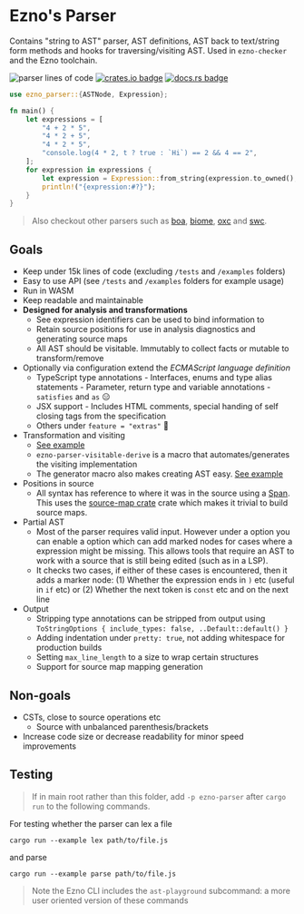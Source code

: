 # Ezno's Parser

Contains "string to AST" parser, AST definitions, AST back to text/string form methods and hooks for traversing/visiting AST. Used in `ezno-checker` and the Ezno toolchain.

![parser lines of code](https://kaleidawave-projectinformation.web.val.run/project/ezno-parser/badge)
[![crates.io badge](https://img.shields.io/crates/v/ezno-parser?style=flat-square)](https://crates.io/crates/ezno-parser)
[![docs.rs badge](https://img.shields.io/docsrs/ezno-parser?style=flat-square)](https://docs.rs/ezno-parser/latest)

```rs
use ezno_parser::{ASTNode, Expression};

fn main() {
	let expressions = [
		"4 + 2 * 5",
		"4 * 2 + 5",
		"4 * 2 * 5",
		"console.log(4 * 2, t ? true : `Hi`) == 2 && 4 == 2",
	];
	for expression in expressions {
		let expression = Expression::from_string(expression.to_owned(), Default::default());
		println!("{expression:#?}");
	}
}
```

> Also checkout other parsers such as [boa](https://github.com/boa-dev/boa), [biome](https://github.com/biomejs/biome), [oxc](https://github.com/oxc-project/oxc) and [swc](https://github.com/swc-project/swc).

## Goals

- Keep under 15k lines of code (excluding `/tests` and `/examples` folders)
- Easy to use API (see `/tests` and `/examples` folders for example usage)
- Run in WASM
- Keep readable and maintainable
- **Designed for analysis and transformations**
   	- See expression identifiers can be used to bind information to
   	- Retain source positions for use in analysis diagnostics and generating source maps
   	- All AST should be visitable. Immutably to collect facts or mutable to transform/remove
- Optionally via configuration extend the *ECMAScript language definition*
   	- TypeScript type annotations
      		- Interfaces, enums and type alias statements
      		- Parameter, return type and variable annotations
      		- `satisfies` and `as` 😑
   	- JSX support
      		- Includes HTML comments, special handing of self closing tags from the specification
   	- Others under `feature = "extras"` 👀
- Transformation and visiting
   	- [See example](https://github.com/kaleidawave/ezno/blob/main/parser/tests/visiting.rs)
   	- `ezno-parser-visitable-derive` is a macro that automates/generates the visiting implementation
   	- The generator macro also makes creating AST easy. [See example](https://github.com/kaleidawave/ezno/blob/main/parser/generator/examples/example.rs)
- Positions in source
   	- All syntax has reference to where it was in the source using a [Span](https://docs.rs/ezno-parser/latest/ezno_parser/type.Span.html). This uses the [source-map crate](https://github.com/kaleidawave/source-map) crate which makes it trivial to build source maps.
- Partial AST
   	- Most of the parser requires valid input. However under a option you can enable a option which can add marked nodes for cases where a expression might be missing. This allows tools that require an AST to work with a source that is still being edited (such as in a LSP).
   	- It checks two cases, if either of these cases is encountered, then it adds a marker node: (1) Whether the expression ends in `)` etc (useful in `if` etc) or (2) Whether the next token is `const` etc and on the next line
- Output
   	- Stripping type annotations can be stripped from output using `ToStringOptions { include_types: false, ..Default::default() }`
   	- Adding indentation under `pretty: true`, not adding whitespace for production builds
   	- Setting `max_line_length` to a size to wrap certain structures
   	- Support for source map mapping generation

## Non-goals

- CSTs, close to source operations etc
   	- Source with unbalanced parenthesis/brackets
- Increase code size or decrease readability for minor speed improvements

## Testing

> If in main root rather than this folder, add `-p ezno-parser` after `cargo run` to the following commands.

For testing whether the parser can lex a file

```shell
cargo run --example lex path/to/file.js
```

and parse

```shell
cargo run --example parse path/to/file.js
```

> Note the Ezno CLI includes the `ast-playground` subcommand: a more user oriented version of these commands
